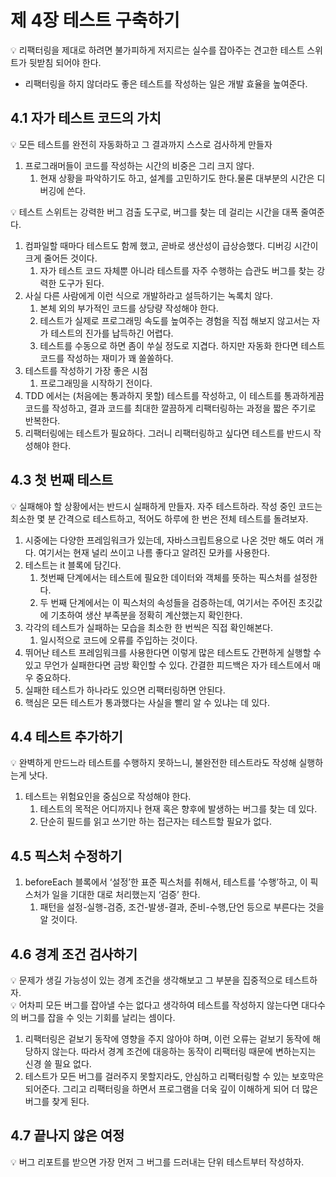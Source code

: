 # 제 4장 테스트 구축하기

<aside>
💡 리팩터링을 제대로 하려면 불가피하게 저지르는 실수를 잡아주는 견고한 테스트 스위트가 뒷받침 되어야 한다.

</aside>

- 리팩터링을 하지 않더라도 좋은 테스트를 작성하는 일은 개발 효율을 높여준다.

## 4.1 자가 테스트 코드의 가치

<aside>
💡 모든 테스트를 완전히 자동화하고 그 결과까지 스스로 검사하게 만들자

</aside>

1. 프로그래머들이 코드를 작성하는 시간의 비중은 그리 크지 않다.
    1. 현재 상황을 파악하기도 하고, 설계를 고민하기도 한다.물론 대부분의 시간은 디버깅에 쓴다.

<aside>
💡 테스트 스위트는 강력한 버그 검출 도구로, 버그를 찾는 데 걸리는 시간을 대폭 줄여준다.

</aside>

1. 컴파일할 때마다 테스트도 함께 했고, 곧바로 생산성이 급상승했다. 디버깅 시간이 크게 줄어든 것이다.
    1. 자가 테스트 코드 자체뿐 아니라 테스트를 자주 수행하는 습관도 버그를 찾는 강력한 도구가 된다.
2. 사실 다른 사람에게 이런 식으로 개발하라고 설득하기는 녹록치 않다.
    1. 본체 외의 부가적인 코드를 상당량 작성해야 한다.
    2. 테스트가 실제로 프로그래밍 속도를 높여주는 경험을 직접 해보지 않고서는 자가 테스트의 진가를 납득하긴 어렵다.
    3. 테스트를 수동으로 하면 좀이 쑤실 정도로 지겹다. 하지만 자동화 한다면 테스트 코드를 작성하는 재미가 꽤 쏠쏠하다.
3. 테스트를 작성하기 가장 좋은 시점
    1. 프로그래밍을 시작하기 전이다.
4. TDD 에서는 (처음에는 통과하지 못할) 테스트를 작성하고, 이 테스트를 통과하게끔 코드를 작성하고, 결과 코드를 최대한 깔끔하게 리팩터링하는 과정을 짧은 주기로 반복한다.
5. 리팩터링에는 테스트가 필요하다. 그러니 리팩터링하고 싶다면 테스트를 반드시 작성해야 한다.

## 4.3 첫 번째 테스트

<aside>
💡 실패해야 할 상황에서는 반드시 실패하게 만들자.
자주 테스트하라. 작성 중인 코드는 최소한 몇 분 간격으로 테스트하고, 적어도 하루에 한 번은 전체 테스트를 돌려보자.

</aside>

1. 시중에는 다양한 프레임워크가 있는데, 자바스크립트용으로 나온 것만 해도 여러 개다. 여기서는 현재 널리 쓰이고 나름 좋다고 알려진 모카를 사용한다.
2. 테스트는 it 블록에 담긴다.
    1. 첫번째 단계에서는 테스트에 필요한 데이터와 객체를 뜻하는 픽스처를 설정한다.
    2. 두 번째 단계에서는 이 픽스처의 속성들을 검증하는데, 여기서는 주어진 초깃값에 기초하여 생산 부족분을 정확히 계산했는지 확인한다.
3. 각각의 테스트가 실패하는 모습을 최소한 한 번씩은 직접 확인해본다.
    1. 일시적으로 코드에 오류를 주입하는 것이다.
4. 뛰어난 테스트 프레임워크를 사용한다면 이렇게 많은 테스트도 간편하게 실행할 수 있고 무언가 실패한다면 금방 확인할 수 있다. 간결한 피드백은 자가 테스트에서 매우 중요하다.
5. 실패한 테스트가 하나라도 있으면 리팩터링하면 안된다.
6. 핵심은 모든 테스트가 통과했다는 사실을 빨리 알 수 있냐는 데 있다.

## 4.4 테스트 추가하기

<aside>
💡 완벽하게 만드느라 테스트를 수행하지 못하느니, 불완전한 테스트라도 작성해 실행하는게 낫다.

</aside>

1. 테스트는 위험요인을 중심으로 작성해야 한다.
    1. 테스트의 목적은 어디까지나 현재 혹은 향후에 발생하는 버그를 찾는 데 있다.
    2. 단순히 필드를 읽고 쓰기만 하는 접근자는 테스트할 필요가 없다.

## 4.5 픽스처 수정하기

1. beforeEach 블록에서 ‘설정’한 표준 픽스처를 취해서, 테스트를 ‘수행’하고, 이 픽스처가 일을 기대한 대로 처리했는지 ‘검증’ 한다.
    1. 패턴을 설정-실행-검증, 조건-발생-결과, 준비-수행,단언 등으로 부른다는 것을 알 것이다.

## 4.6 경계 조건 검사하기

<aside>
💡 문제가 생길 가능성이 있는 경계 조건을 생각해보고 그 부분을 집중적으로 테스트하자.

</aside>

<aside>
💡 어차피 모든 버그를 잡아낼 수는 없다고 생각하여 테스트를 작성하지 않는다면 대다수의 버그를 잡을 수 잇는 기회를 날리는 셈이다.

</aside>

1. 리팩터링은 겉보기 동작에 영향을 주지 않아야 하며, 이런 오류는 겉보기 동작에 해당하지 않는다. 따라서 경계 조건에 대응하는 동작이 리팩터링 때문에 변하는지는 신경 쓸 필요 없다.
2. 테스트가 모든 버그를 걸러주지 못할지라도, 안심하고 리팩터링할 수 있는 보호막은 되어준다. 그리고 리팩터링을 하면서 프로그램을 더욱 깊이 이해하게 되어 더 많은 버그를 찾게 된다.

## 4.7 끝나지 않은 여정

<aside>
💡 버그 리포트를 받으면 가장 먼저 그 버그를 드러내는 단위 테스트부터 작성하자.

</aside>